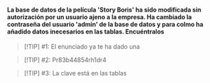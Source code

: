 <h4>
La base de datos de la película 'Story Boris' 
ha sido modificada sin autorización por un usuario
ajeno a la empresa. Ha cambiado la contraseña del usuario
'admin' de la base de datos y para colmo ha añadido datos inecesarios
en las tablas. Encuéntralos</h4>

> [!TIP] #1: El enunciado ya te ha dado una
  
> [!TIP] #2: Pr83b44854rh1dr4

> [!TIP] #3: La clave está en las tablas